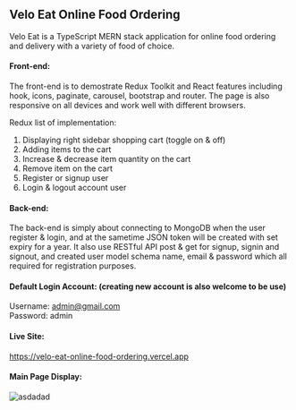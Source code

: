 ## Velo Eat Online Food Ordering
 
Velo Eat is a TypeScript MERN stack application for online food ordering and delivery with a variety of food of choice.

#### Front-end: <br/>
The front-end is to demostrate Redux Toolkit and React features including hook, icons, paginate, carousel, bootstrap and router. The page is also responsive on all devices and work well with different browsers.<br/>

Redux list of implementation:
1) Displaying right sidebar shopping cart (toggle on & off)
2) Adding items to the cart
3) Increase & decrease item quantity on the cart
4) Remove item on the cart
5) Register or signup user
6) Login & logout account user

#### Back-end: <br/>
The back-end is simply about connecting to MongoDB when the user register & login, and at the sametime JSON token will be created with set expiry for a year. It also use RESTful API post & get for signup, signin and signout, and created user model schema name, email & password which all required for registration purposes.

#### Default Login Account: (creating new account is also welcome to be use)
Username: admin@gmail.com<br/>
Password: admin

#### Live Site: 
https://velo-eat-online-food-ordering.vercel.app

#### Main Page Display:
![asdadad](https://user-images.githubusercontent.com/15988182/225385805-b4296c50-5df5-4067-afb3-c812d174e5d5.JPG)
